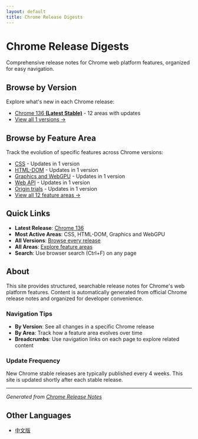 ```yaml
---
layout: default
title: Chrome Release Digests
---
```


# Chrome Release Digests

Comprehensive release notes for Chrome web platform features, organized for easy navigation.

## Browse by Version

Explore what's new in each Chrome release:

- [Chrome 136 **(Latest Stable)**](./versions/chrome-136/index.html) - 12 areas with updates
- [View all 1 versions →](./versions/index.html)

## Browse by Feature Area

Track the evolution of specific features across Chrome versions:

- [CSS](./areas/css/index.html) - Updates in 1 version
- [HTML-DOM](./areas/html-dom/index.html) - Updates in 1 version
- [Graphics and WebGPU](./areas/graphics-webgpu/index.html) - Updates in 1 version
- [Web API](./areas/webapi/index.html) - Updates in 1 version
- [Origin trials](./areas/origin-trials/index.html) - Updates in 1 version
- [View all 12 feature areas →](./areas/index.html)

## Quick Links

- **Latest Release**: [Chrome 136](./versions/chrome-136/index.html)
- **Most Active Areas**: CSS, HTML-DOM, Graphics and WebGPU
- **All Versions**: [Browse every release](./versions/index.html)
- **All Areas**: [Explore feature areas](./areas/index.html)
- **Search**: Use browser search (Ctrl+F) on any page

## About

This site provides structured, searchable release notes for Chrome's web platform features. Content is automatically generated from official Chrome release notes and organized for developer convenience.

### Navigation Tips

- **By Version**: See all changes in a specific Chrome release
- **By Area**: Track how a feature area evolves over time
- **Breadcrumbs**: Use navigation links on each page to explore related content

### Update Frequency

New Chrome stable releases are typically published every 4 weeks. This site is updated shortly after each stable release.

---

*Generated from [Chrome Release Notes](https://developer.chrome.com/release-notes/)*

## Other Languages

- [中文版](./index-zh.html)
